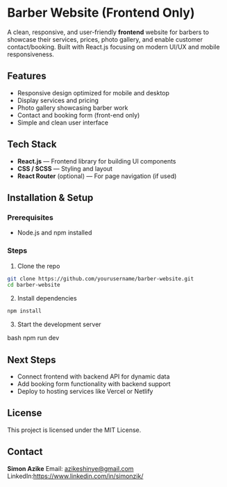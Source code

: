 # Barber Website (Frontend Only)
A clean, responsive, and user-friendly **frontend** website for barbers to showcase their services, prices, photo gallery, and enable customer contact/booking. Built with React.js focusing on modern UI/UX and mobile responsiveness.


## Features
* Responsive design optimized for mobile and desktop
* Display services and pricing
* Photo gallery showcasing barber work
* Contact and booking form (front-end only)
* Simple and clean user interface


## Tech Stack
* **React.js** — Frontend library for building UI components
* **CSS / SCSS** — Styling and layout
* **React Router** (optional) — For page navigation (if used)


## Installation & Setup

### Prerequisites
* Node.js and npm installed

### Steps
1. Clone the repo
```bash
git clone https://github.com/yourusername/barber-website.git
cd barber-website
```

2. Install dependencies
```bash
npm install
```

3. Start the development server

bash
npm run dev



## Next Steps

* Connect frontend with backend API for dynamic data
* Add booking form functionality with backend support
* Deploy to hosting services like Vercel or Netlify

## License

This project is licensed under the MIT License.


## Contact
**Simon Azike**
Email: azikeshinye@gmail.com 
LinkedIn:https://www.linkedin.com/in/simonzik/
